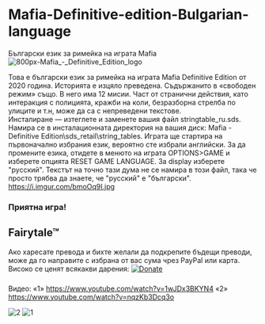 # Mafia-Definitive-edition-Bulgarian-language
Български език за римейка на играта Mafia
![800px-Mafia_-_Definitive_Edition_logo](https://user-images.githubusercontent.com/18502735/118509762-03d14f80-b739-11eb-84b6-305b0f25f0c5.png)


Това е български език за римейка на играта Mafia Definitive Edition от 2020 година.
Историята е изцяло преведена. Съдържанито в «свободен режим» също. В него има 12 мисии. Част от странични действия, като интеракция с полицията, кражби на коли, безразборна стрелба по улиците и т.н, може да са с непреведени текстове.  
Инсталиране — изтеглете и заменете вашия файл stringtable_ru.sds. Намира се в инсталационната директория на вашия диск: Mafia - Definitive Edition\sds_retail\string_tables.
Играта ще стартира на първоначално избрания език, вероятно сте избрали английски. За да промените езика, отидете в менюто на играта OPTIONS>GAME и изберете опцията RESET GAME LANGUAGE. За display изберете "русский". Текстът на точно тази дума не се намира в този файл, така че просто трябва да знаете, че "русский" е "български". https://i.imgur.com/bmoOq9I.jpg
### Приятна игра!
##   Fairytale™

Ако харесате превода и бихте желали да подкрепите бъдещи преводи, може да го направите с избрана от вас сума чрез PayPal или карта. Високо се ценят всякакви дарения:
[![Donate](https://img.shields.io/badge/Donate-PayPal-green.svg)](https://www.paypal.com/cgi-bin/webscr?cmd=_donations&business=sony%40abv.bg&currency_code=EUR)
### 
Видео:
«1» https://www.youtube.com/watch?v=1wJDx3BKYN4
«2» https://www.youtube.com/watch?v=nqzKb3Dcq3o

![2](https://user-images.githubusercontent.com/18502735/118404723-bdb6b600-b67c-11eb-8d55-9440c316693c.jpg)
![1](https://user-images.githubusercontent.com/18502735/118404728-c1e2d380-b67c-11eb-8c52-08bfd70c8e74.jpg)
